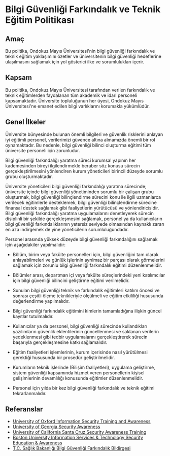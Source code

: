 Bilgi Güvenliği Farkındalık ve Teknik Eğitim Politikası
=======================================================

Amaç
----

Bu politika, Ondokuz Mayıs Üniversitesi'nin bilgi güvenliği farkındalık ve
teknik eğitim yaklaşımını özetler ve üniversitenin bilgi güvenliği hedeflerine
ulaşılmasını sağlamak için yol gösterici ilke ve sorumlulukları içerir.

Kapsam
------

Bu politika, Ondokuz Mayıs Üniversitesi tarafından verilen farkındalık ve teknik
eğitimlerden faydalanan tüm akademik ve idari personeli kapsamaktadır.
Üniversite topluluğunun her üyesi, Ondokuz Mayıs Üniversitesi'ne emanet edilen
bilgi varlıklarını korumakla yükümlüdür.

Genel İlkeler
-------------

Üniversite bünyesinde bulunan önemli bilgileri ve güvenlik risklerini anlayan
iyi eğitimli personel, verilerimizi güvence altına almamızda önemli bir rol
oynamaktadır. Bu nedenle, bilgi güvenliği bilinci oluşturma eğitimi tüm
üniversite personeli için zorunludur.

Bilgi güvenliği farkındalığı yaratma süreci kurumsal yapının her kademesinden
bireyi ilgilendirmekle beraber söz konusu sürecin gerçekleştirilmesini
yönlendiren kurum yöneticileri birincil düzeyde sorumlu grubu oluşturmaktadır.

Üniversite yöneticileri bilgi güvenliği farkındalığı yaratma sürecinde;
üniversite içinde bilgi güvenliği yönetiminden sorumlu bir çalışan grubu
oluşturmak, bilgi güvenliği bilinçlendirme sürecini konu ile ilgili uzmanlarca
verilecek eğitimlerle desteklemek, bilgi güvenliği bilinçlendirme sürecine
finansal destek sağlamak gibi faaliyetlerin yürütücüsü ve yönlendiricisidir.
Bilgi güvenliği farkındalığı yaratma uygulamalarını denetleyerek sürecin
disiplinli bir şekilde gerçekleşmesini sağlamak, personel ya da kullanıcıların
bilgi güvenliği farkındalıklarının yetersiz seviyede olmasından kaynaklı zararı
en aza indirgemek de yine yöneticilerin sorumluluğundadır.

Personel arasında yüksek düzeyde bilgi güvenliği farkındalığını sağlamak için
aşağıdakiler yapılmalıdır:

- Bölüm, birim veya fakülte personelleri için, bilgi güvenliğini tam olarak
  anlayabilmeleri ve günlük işlerinin ayrılmaz bir parçası olarak görmelerini
  sağlamak için zorunlu bilgi güvenliği farkındalık eğitimi düzenlenmelidir.

- Bölümler arası, departman içi veya fakülte süreçlerindeki yeni katılımcılar
  için bilgi güvenliği bilincini geliştirme eğitimi verilmelidir.

- Sunulan bilgi güvenliği teknik ve farkındalık eğitimleri katılım öncesi ve
  sonrası çeşitli ölçme teknikleriyle ölçülmeli ve eğitim etkililiği hususunda
  değerlendirme yapılmalıdır.

- Bilgi güvenliği farkındalık eğitimini kimlerin tamamladığına ilişkin güncel
  kayıtlar tutulmalıdır.

- Kullanıcılar ya da personel, bilgi güvenliği sürecinde kullandıkları
  yazılımların güvenlik eklentilerinin güncellenmesi ve saklanan verilerin
  yedeklenmesi gibi tedbir uygulamalarını gerçekleştirerek sürecin başarıyla
  gerçekleşmesine katkı sağlamalıdır.

- Eğitim faaliyetleri işlemlerinin, kurum içerisinde nasıl yürütülmesi gerektiği
  hususunda bir prosedür geliştirilmelidir.

- Kurumların teknik işlerinde (Bilişim faaliyetleri), uygulama geliştirme,
  sistem güvenliği kapsamında hizmet veren personellerin kişisel gelişimlerinin
  devamlılığı konusunda eğitimler düzenlenmelidir.

- Personel için yılda bir kez bilgi güvenliği farkındalık ve teknik eğitimi
  tekrarlanmalıdır.

Referanslar
----------

- [University of Oxford Information Security Training and Awareness](https://www.infosec.ox.ac.uk/guidance-policy/training-and-awareness)
- [University of Georgia Security Awareness](https://eits.uga.edu/access_and_security/infosec/security_awareness/)
- [University of California Santa Cruz Security Awareness Training](https://its.ucsc.edu/security/training/index.html)
- [Boston University Information Services & Technology Security Education & Awareness](http://www.bu.edu/tech/services/security/education/awareness/)
- [T.C. Sağlık Bakanlığı Bilgi Güvenliği Farkındalık Bildirgesi](https://bilgiguvenligi.saglik.gov.tr/files/Gizlilik_Sozlesmeleri/BG.SZ.04%20B%C4%B0LG%C4%B0%20G%C3%9CVENL%C4%B0%C4%9E%C4%B0%20FARKINDALIK%20B%C4%B0LD%C4%B0RGES%C4%B0.pdf)